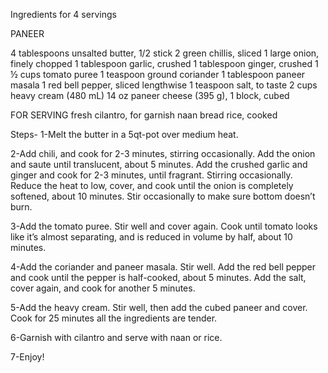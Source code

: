 Ingredients
for 4 servings

PANEER

4 tablespoons unsalted butter, 1/2 stick
2 green chillis, sliced
1 large onion, finely chopped
1 tablespoon garlic, crushed
1 tablespoon ginger, crushed
1 ½ cups tomato puree
1 teaspoon ground coriander
1 tablespoon paneer masala
1 red bell pepper, sliced lengthwise
1 teaspoon salt, to taste
2 cups heavy cream (480 mL)
14 oz paneer cheese (395 g), 1 block, cubed

FOR SERVING
fresh cilantro, for garnish
naan bread
rice, cooked

Steps-
1-Melt the butter in a 5qt-pot over medium heat.

2-Add chili, and cook for 2-3 minutes, stirring occasionally. Add the onion and saute until translucent, about 5 minutes. Add the crushed garlic and ginger and cook for 2-3 minutes, until fragrant. Stirring occasionally. Reduce the heat to low, cover, and cook until the onion is completely softened, about 10 minutes. Stir occasionally to make sure bottom doesn’t burn.

3-Add the tomato puree. Stir well and cover again. Cook until tomato looks like it’s almost separating, and is reduced in volume by half, about 10 minutes.

4-Add the coriander and paneer masala. Stir well. Add the red bell pepper and cook until the pepper is half-cooked, about 5 minutes. Add the salt, cover again, and cook for another 5 minutes.

5-Add the heavy cream. Stir well, then add the cubed paneer and cover. Cook for 25 minutes all the ingredients are tender.

6-Garnish with cilantro and serve with naan or rice.

7-Enjoy!